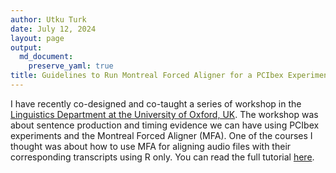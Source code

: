 ```yaml
---
author: Utku Turk
date: July 12, 2024
layout: page
output:
  md_document:
    preserve_yaml: true
title: Guidelines to Run Montreal Forced Aligner for a PCIbex Experiment
---
```


I have recently co-designed and co-taught a series of workshop in the [Linguistics Department at the University of Oxford, UK](https://www.ling-phil.ox.ac.uk/). The workshop was about sentence production and timing evidence we can have using PCIbex experiments and  the Montreal Forced Aligner (MFA). One of the courses I thought was about how to use MFA for aligning audio files with their corresponding transcripts using R only. You can read the full tutorial [here](https://utkuturk.com/mfa.html).
